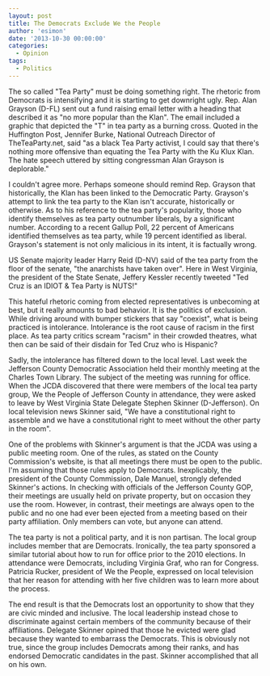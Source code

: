 ```yaml
---
layout: post
title: The Democrats Exclude We the People
author: 'esimon'
date: '2013-10-30 00:00:00'
categories:
  - Opinion
tags:
  - Politics
---
```

The so called "Tea Party" must be doing something right. The rhetoric from Democrats is intensifying and it is starting to get downright ugly. Rep. Alan Grayson (D-FL) sent out a fund raising email letter with a heading that described it as "no more popular than the Klan". The email included a graphic that depicted the "T" in tea party as a burning cross. Quoted in the Huffington Post, Jennifer Burke, National Outreach Director of TheTeaParty.net, said "as a black Tea Party activist, I could say that there's nothing more offensive than equating the Tea Party with the Ku Klux Klan. The hate speech uttered by sitting congressman Alan Grayson is deplorable." 

I couldn't agree more. Perhaps someone should remind Rep. Grayson that historically, the Klan has been linked to the Democratic Party. Grayson's attempt to link the tea party to the Klan isn't accurate, historically or otherwise. As to his reference to the tea party's popularity, those who identify themselves as tea party outnumber liberals, by a significant number. According to a recent Gallup Poll, 22 percent of Americans identified themselves as tea party, while 19 percent identified as liberal. Grayson's statement is not only malicious in its intent, it is factually wrong. 

 US Senate majority leader Harry Reid (D-NV) said of the tea party from the floor of the senate, "the anarchists have taken over". Here in West Virginia, the president of the State Senate, Jeffery Kessler recently tweeted "Ted Cruz is an IDIOT & Tea Party is NUTS!" 

This hateful rhetoric coming from elected representatives is unbecoming at best, but it really amounts to bad behavior. It is the politics of exclusion. While driving around with bumper stickers that say "coexist", what is being practiced is intolerance. Intolerance is the root cause of racism in the first place. As tea party critics scream "racism" in their crowded theatres, what then can be said of their disdain for Ted Cruz who is Hispanic? 

Sadly, the intolerance has filtered down to the local level. Last week the Jefferson County Democratic Association held their monthly meeting at the Charles Town Library. The subject of the meeting was running for office. When the JCDA discovered that there were members of the local tea party group, We the People of Jefferson County in attendance, they were asked to leave by West Virginia State Delegate Stephen Skinner (D-Jefferson). On local television news Skinner said, "We have a constitutional right to assemble and we have a constitutional right to meet without the other party in the room". 

One of the problems with Skinner's argument is that the JCDA was using a public meeting room. One of the rules, as stated on the County Commission's website, is that all meetings there must be open to the public. I'm assuming that those rules apply to Democrats. Inexplicably, the president of the County Commission, Dale Manuel, strongly defended Skinner's actions. In checking with officials of the Jefferson County GOP, their meetings are usually held on private property, but on occasion they use the room. However, in contrast, their meetings are always open to the public and no one had ever been ejected from a meeting based on their party affiliation. Only members can vote, but anyone can attend. 

The tea party is not a political party, and it is non partisan. The local group includes member that are Democrats. Ironically, the tea party sponsored a similar tutorial about how to run for office prior to the 2010 elections. In attendance were Democrats, including Virginia Graf, who ran for Congress. Patricia Rucker, president of We the People, expressed on local television that her reason for attending with her five children was to learn more about the process. 

The end result is that the Democrats lost an opportunity to show that they are civic minded and inclusive. The local leadership instead chose to discriminate against certain members of the community because of their affiliations. Delegate Skinner opined that those he evicted were glad because they wanted to embarrass the Democrats. This is obviously not true, since the group includes Democrats among their ranks, and has endorsed Democratic candidates in the past. Skinner accomplished that all on his own. 

